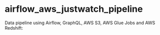 # airflow_aws_justwatch_pipeline
Data pipeline using Airflow, GraphQL, AWS S3, AWS Glue Jobs and AWS Redshift:
